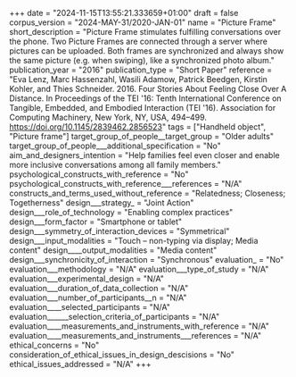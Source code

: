 +++
date = "2024-11-15T13:55:21.333659+01:00"
draft = false
corpus_version = "2024-MAY-31/2020-JAN-01"
name = "Picture Frame"
short_description = "Picture Frame stimulates fulfilling conversations over the phone. Two Picture Frames are connected through a server where pictures can be uploaded. Both frames are synchronized and always show the same picture (e.g. when swiping), like a synchronized photo album."
publication_year = "2016"
publication_type = "Short Paper"
reference = "Eva Lenz, Marc Hassenzahl, Wasili Adamow, Patrick Beedgen, Kirstin Kohler, and Thies Schneider. 2016. Four Stories About Feeling Close Over A Distance. In Proceedings of the TEI '16: Tenth International Conference on Tangible, Embedded, and Embodied Interaction (TEI '16). Association for Computing Machinery, New York, NY, USA, 494–499. https://doi.org/10.1145/2839462.2856523"
tags = ["Handheld object", "Picture frame"]
target_group_of_people__target_group = "Older adults"
target_group_of_people___additional_specification = "No"
aim_and_designers_intention = "Help families feel even closer and enable more inclusive conversations among all family members."
psychological_constructs_with_reference = "No"
psychological_constructs_with_reference___references = "N/A"
constructs_and_terms_used_without_reference = "Relatedness; Closeness; Togetherness"
design___strategy_ = "Joint Action"
design___role_of_technology = "Enabling complex practices"
design___form_factor = "Smartphone or tablet"
design___symmetry_of_interaction_devices = "Symmetrical"
design___input_modalities = "Touch – non-typing via display; Media content"
design____output_modalities = "Media content"
design___synchronicity_of_interaction = "Synchronous"
evaluation_ = "No"
evaluation___methodology = "N/A"
evaluation___type_of_study = "N/A"
evaluation___experimental_design = "N/A"
evaluation___duration_of_data_collection = "N/A"
evaluation___number_of_participants__n = "N/A"
evaluation____selected_participants = "N/A"
evaluation______selection_criteria_of_participants = "N/A"
evaluation____measurements_and_instruments_with_reference = "N/A"
evaluation____measurements_and_instruments___references = "N/A"
ethical_concerns = "No"
consideration_of_ethical_issues_in_design_descisions = "No"
ethical_issues_addressed = "N/A"
+++
